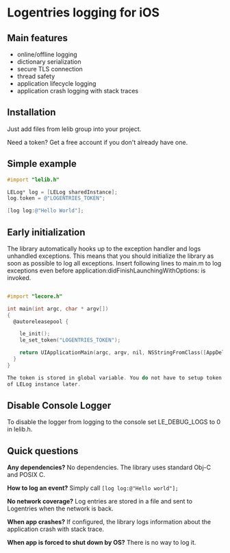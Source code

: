 
Logentries logging for iOS
==========================


Main features
-------------

* online/offline logging
* dictionary serialization
* secure TLS connection
* thread safety
* application lifecycle logging
* application crash logging with stack traces

Installation
------------

Just add files from lelib group into your project.

Need a token? Get a free account if you don't already have one.

Simple example
--------------

```objectivec
#import "lelib.h"

LELog* log = [LELog sharedInstance];
log.token = @"LOGENTRIES_TOKEN";

[log log:@"Hello World"];
```

Early initialization
--------------------

The library automatically hooks up to the exception handler and logs unhandled
exceptions. This means that you should initialize the library as soon as
possible to log all exceptions. Insert following lines to main.m to log
exceptions even before application:didFinishLaunchingWithOptions: is invoked.

```objectivec

#import "lecore.h"

int main(int argc, char * argv[])
{
  @autoreleasepool {

    le_init();
    le_set_token("LOGENTRIES_TOKEN");

    return UIApplicationMain(argc, argv, nil, NSStringFromClass([AppDelegate class]));
  }
}

The token is stored in global variable. You do not have to setup token property
of LELog instance later.

```

Disable Console Logger
---------------
To disable the logger from logging to the console set LE_DEBUG_LOGS to 0 in lelib.h.

Quick questions
---------------

**Any dependencies?** No dependencies. The library uses standard Obj-C and POSIX C.

**How to log an event?** Simply call `[log log:@"Hello world"];`

**No network coverage?** Log entries are stored in a file and sent to Logentries when the network is back.

**When app crashes?** If configured, the library logs information about the application crash with stack trace.

**When app is forced to shut down by OS?** There is no way to log it.

